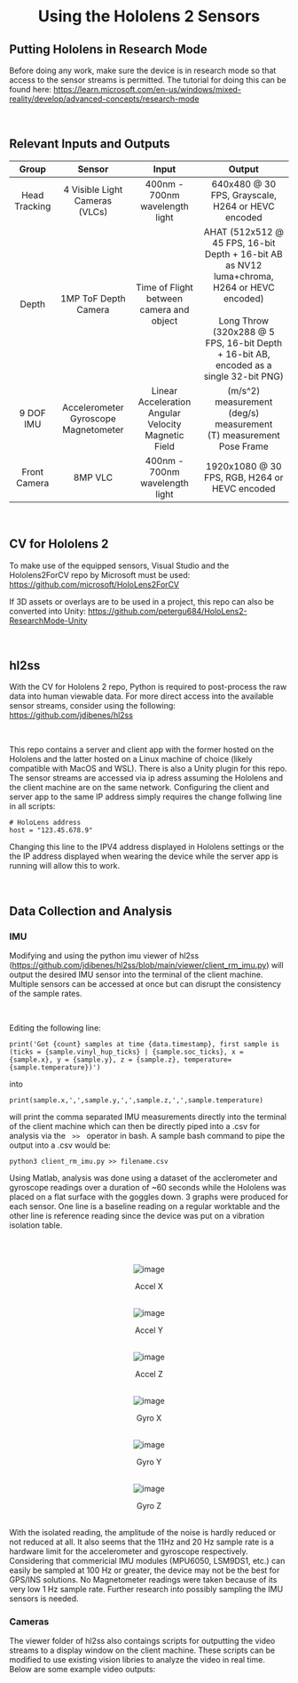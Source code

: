 <div align="center">
<h1> Using the Hololens 2 Sensors </h1> 
</div>

## Putting Hololens in Research Mode ##

Before doing any work, make sure the device is in research mode so that access to the sensor streams is permitted. The tutorial for doing this can be found here: https://learn.microsoft.com/en-us/windows/mixed-reality/develop/advanced-concepts/research-mode

<br/>

## Relevant Inputs and Outputs ##

| Group | Sensor | Input | Output |
| :-----------: | :---: | :---: | :---: | 
| Head Tracking | 4 Visible Light Cameras (VLCs) | 400nm - 700nm wavelength light | 640x480 @ 30 FPS, Grayscale, H264 or HEVC encoded
| Depth | 1MP ToF Depth Camera| Time of Flight between camera and object | AHAT (512x512 @ 45 FPS, 16-bit Depth + 16-bit AB as NV12 luma+chroma, H264 or HEVC encoded) <br/> <br/> Long Throw (320x288 @ 5 FPS, 16-bit Depth + 16-bit AB, encoded as a single 32-bit PNG)
| 9 DOF IMU | Accelerometer<br/> Gyroscope <br/> Magnetometer | Linear Acceleration <br/> Angular Velocity  <br/> Magnetic Field | (m/s^2) measurement <br/> (deg/s) measurement <br/> (T) measurement <br/> Pose Frame
| Front Camera  | 8MP VLC | 400nm - 700nm wavelength light | 1920x1080 @ 30 FPS, RGB, H264 or HEVC encoded

<br>


## CV for Hololens 2 ##
To make use of the equipped sensors, Visual Studio and the Hololens2ForCV repo by Microsoft must be used: https://github.com/microsoft/HoloLens2ForCV

If 3D assets or overlays are to be used in a project, this repo can also be converted into Unity: https://github.com/petergu684/HoloLens2-ResearchMode-Unity

<br>

## hl2ss ##

With the CV for Hololens 2 repo, Python is required to post-process the raw data into human viewable data. For more direct access into the available sensor streams, consider using the following: https://github.com/jdibenes/hl2ss 

<br/>

This repo contains a server and client app with the former hosted on the Hololens and the latter hosted on a Linux machine of choice (likely compatible with MacOS and WSL). There is also a Unity plugin for this repo. The sensor streams are accessed via ip adress assuming the Hololens and the client machine are on the same network. Configuring the client and server app to the same IP address simply requires the change follwing line in all scripts: 

```
# HoloLens address
host = "123.45.678.9"
```

Changing this line to the IPV4 address displayed in Hololens settings or the the IP address displayed when wearing the device while the server app is running will allow this to work.

<br/>

## Data Collection and Analysis ##

### IMU ###

Modifying and using the python imu viewer of hl2ss (https://github.com/jdibenes/hl2ss/blob/main/viewer/client_rm_imu.py) will output the desired IMU sensor into the terminal of the client  machine. Multiple sensors can be accessed at once but can disrupt the consistency of the sample rates.


<br/>

Editing the following line:

```
print('Got {count} samples at time {data.timestamp}, first sample is (ticks = {sample.vinyl_hup_ticks} | {sample.soc_ticks}, x = {sample.x}, y = {sample.y}, z = {sample.z}, temperature={sample.temperature})')
```

into 

```
print(sample.x,',',sample.y,',',sample.z,',',sample.temperature)
```
will print the comma separated IMU measurements directly into the terminal of the client machine which can then be directly piped into a .csv for analysis via the  &nbsp; `>>`  &nbsp; operator in bash. A sample bash command to pipe the output into a .csv would be: 

```
python3 client_rm_imu.py >> filename.csv
```

Using Matlab, analysis was done using a dataset of the acclerometer and gyroscope readings over a duration of ~60 seconds while the Hololens was placed on a flat surface with the goggles down. 3 graphs were produced for each sensor. One line is a baseline reading on a regular worktable and the other line is reference reading since the device was put on a vibration isolation table. 

<div align="center">

<br/>
<br/>

![image](./accel_x.jpg)

Accel X
<br/>
<br/>


![image](./accel_y.jpg)

Accel Y
<br/>
<br/>

![image](./accel_z.jpg)

Accel Z
<br/>
<br/>

![image](./gyro_x.jpg)

Gyro X
<br/>
<br/>

![image](./gyro_y.jpg)

Gyro Y
<br/>
<br/>

![image](./gyro_z.jpg)

Gyro Z
<br/>
<br/>

</div>

With the isolated reading, the amplitude of the noise is hardly reduced or not reduced at all. It also seems that the 11Hz and 20 Hz sample rate is a hardware limit for the accelerometer and gyroscope respectively. Considering that commericial IMU modules (MPU6050, LSM9DS1, etc.) can easily be sampled at 100 Hz or greater, the device may not be the best for GPS/INS solutions. No Magnetometer readings were taken because of its very low 1 Hz sample rate. Further research into possibly sampling the IMU sensors is needed. 

### Cameras ###

The viewer folder of hl2ss also contaings scripts for outputting the video streams to a display window on the client machine. These scripts can be modified to use existing vision libries to analyze the video in real time. Below are some example video outputs:
